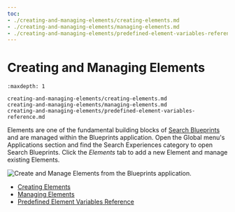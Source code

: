 ```yaml
---
toc:
- ./creating-and-managing-elements/creating-elements.md
- ./creating-and-managing-elements/managing-elements.md
- ./creating-and-managing-elements/predefined-element-variables-reference.md
---
```

# Creating and Managing Elements

```{toctree}
:maxdepth: 1

creating-and-managing-elements/creating-elements.md
creating-and-managing-elements/managing-elements.md
creating-and-managing-elements/predefined-element-variables-reference.md
```


Elements are one of the fundamental building blocks of [Search Blueprints](understanding-search-blueprints.md) and are managed within the Blueprints application. Open the Global menu's Applications section and find the Search Experiences category to open Search Blueprints. Click the _Elements_ tab to add a new Element and manage existing Elements.

![Create and Manage Elements from the Blueprints application.](./creating-and-managing-elements/creating-elements/images/01.png)

- [Creating Elements](./creating-and-managing-elements/creating-elements.md)
- [Managing Elements](./creating-and-managing-elements/managing-elements.md)
- [Predefined Element Variables Reference](./creating-and-managing-elements/predefined-element-variables-reference.md)
